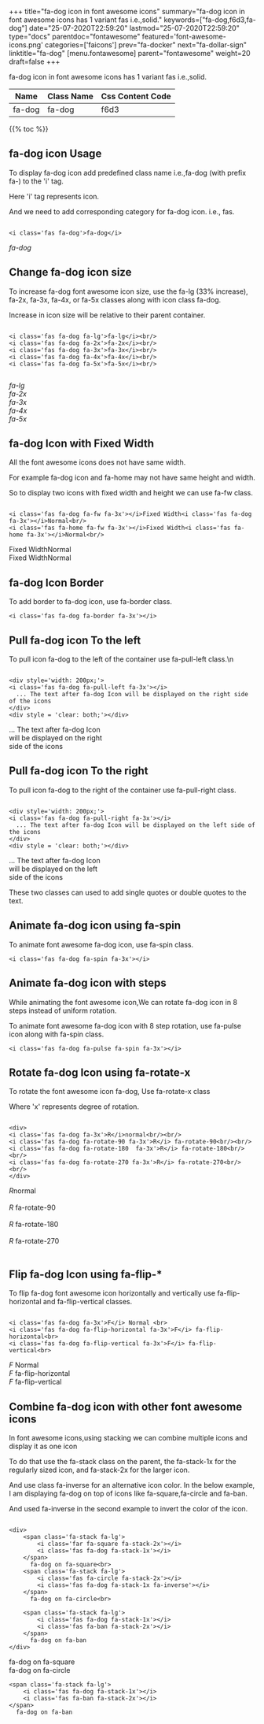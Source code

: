 +++
title="fa-dog icon in font awesome icons"
summary="fa-dog icon in font awesome icons has 1 variant fas i.e.,solid."
keywords=["fa-dog,f6d3,fa-dog"]
date="25-07-2020T22:59:20"
lastmod="25-07-2020T22:59:20"
type="docs"
parentdoc="fontawesome"
featured='font-awesome-icons.png'
categories=['faicons']
prev="fa-docker"
next="fa-dollar-sign"
linktitle="fa-dog"
[menu.fontawesome]
parent="fontawesome"
weight=20
draft=false
+++


fa-dog icon in font awesome icons has 1 variant fas i.e.,solid.

<div class='table-responsive'><table class='table'><thead><tr><th>Name</th><th>Class Name</th><th>Css Content Code</th></tr></thead><tbody><tr><td>fa-dog</td><td>fa-dog</td><td>f6d3</td></tr></tbody></table></div>


{{% toc %}}


## fa-dog icon Usage

To display fa-dog icon add predefined class name i.e.,fa-dog (with prefix fa-) to the 'i' tag.

Here 'i' tag represents icon.

And we need to add corresponding category for fa-dog icon. i.e., fas.


```

<i class='fas fa-dog'>fa-dog</i>
```

<i class='fas fa-dog'>fa-dog</i>




## Change fa-dog icon size
To increase fa-dog font awesome icon size, use the fa-lg (33% increase), fa-2x, fa-3x, fa-4x, or fa-5x classes along with icon class fa-dog.

Increase in icon size will be relative to their parent container. 

```

<i class='fas fa-dog fa-lg'>fa-lg</i><br/>
<i class='fas fa-dog fa-2x'>fa-2x</i><br/>
<i class='fas fa-dog fa-3x'>fa-3x</i><br/>
<i class='fas fa-dog fa-4x'>fa-4x</i><br/>
<i class='fas fa-dog fa-5x'>fa-5x</i><br/>
            
```

<i class='fas fa-dog fa-lg'>fa-lg</i><br/>
<i class='fas fa-dog fa-2x'>fa-2x</i><br/>
<i class='fas fa-dog fa-3x'>fa-3x</i><br/>
<i class='fas fa-dog fa-4x'>fa-4x</i><br/>
<i class='fas fa-dog fa-5x'>fa-5x</i><br/>
            



## fa-dog Icon with Fixed Width 

All the font awesome icons does not have same width.

For example fa-dog icon and fa-home may not have same height and width.

So to display two icons with fixed width and height we can use fa-fw class.


```

<i class='fas fa-dog fa-fw fa-3x'></i>Fixed Width<i class='fas fa-dog fa-3x'></i>Normal<br/>
<i class='fas fa-home fa-fw fa-3x'></i>Fixed Width<i class='fas fa-home fa-3x'></i>Normal<br/>
```

<i class='fas fa-dog fa-fw fa-3x'></i>Fixed Width<i class='fas fa-dog fa-3x'></i>Normal<br/>
<i class='fas fa-home fa-fw fa-3x'></i>Fixed Width<i class='fas fa-home fa-3x'></i>Normal<br/>



## fa-dog Icon Border 

To add border to fa-dog icon, use fa-border class.


```
<i class='fas fa-dog fa-border fa-3x'></i>

```
<i class='fas fa-dog fa-border fa-3x'></i>





## Pull fa-dog icon To the left

To pull icon fa-dog to the left of the container use fa-pull-left class.\n

```

<div style='width: 200px;'>
<i class='fas fa-dog fa-pull-left fa-3x'></i>
  ... The text after fa-dog Icon will be displayed on the right side of the icons
</div>
<div style = 'clear: both;'></div>
```

<div style='width: 200px;'>
<i class='fas fa-dog fa-pull-left fa-3x'></i>
  ... The text after fa-dog Icon will be displayed on the right side of the icons
</div>
<div style = 'clear: both;'></div>




## Pull fa-dog icon To the right
To pull icon fa-dog to the right of the container use fa-pull-right class.

```

<div style='width: 200px;'>
<i class='fas fa-dog fa-pull-right fa-3x'></i>
  ... The text after fa-dog Icon will be displayed on the left side of the icons
</div>
<div style = 'clear: both;'></div>
```

<div style='width: 200px;'>
<i class='fas fa-dog fa-pull-right fa-3x'></i>
  ... The text after fa-dog Icon will be displayed on the left side of the icons
</div>
<div style = 'clear: both;'></div>

These two classes can used to add single quotes or double quotes to the text.


## Animate fa-dog icon using fa-spin
To animate font awesome fa-dog icon, use fa-spin class.

```
<i class='fas fa-dog fa-spin fa-3x'></i>
```
<i class='fas fa-dog fa-spin fa-3x'></i>




## Animate fa-dog icon with steps
While animating the font awesome icon,We can rotate fa-dog icon in 8 steps instead of uniform rotation.

To animate font awesome fa-dog icon with 8 step rotation, use fa-pulse icon along with fa-spin class.


```
<i class='fas fa-dog fa-pulse fa-spin fa-3x'></i>

```
<i class='fas fa-dog fa-pulse fa-spin fa-3x'></i>





## Rotate fa-dog Icon using fa-rotate-x
To rotate the font awesome icon fa-dog, Use fa-rotate-x class

Where 'x' represents degree of rotation.


```

<div>
<i class='fas fa-dog fa-3x'>R</i>normal<br/><br/>
<i class='fas fa-dog fa-rotate-90 fa-3x'>R</i> fa-rotate-90<br/><br/> 
<i class='fas fa-dog fa-rotate-180  fa-3x'>R</i> fa-rotate-180<br/><br/> 
<i class='fas fa-dog fa-rotate-270 fa-3x'>R</i> fa-rotate-270<br/><br/>
</div>
```

<div>
<i class='fas fa-dog fa-3x'>R</i>normal<br/><br/>
<i class='fas fa-dog fa-rotate-90 fa-3x'>R</i> fa-rotate-90<br/><br/> 
<i class='fas fa-dog fa-rotate-180  fa-3x'>R</i> fa-rotate-180<br/><br/> 
<i class='fas fa-dog fa-rotate-270 fa-3x'>R</i> fa-rotate-270<br/><br/>
</div>




## Flip fa-dog Icon using fa-flip-*
To flip fa-dog font awesome icon horizontally and vertically use fa-flip-horizontal and fa-flip-vertical classes. 

```

<i class='fas fa-dog fa-3x'>F</i> Normal <br>
<i class='fas fa-dog fa-flip-horizontal fa-3x'>F</i> fa-flip-horizontal<br>
<i class='fas fa-dog fa-flip-vertical fa-3x'>F</i> fa-flip-vertical<br>
```

<i class='fas fa-dog fa-3x'>F</i> Normal <br>
<i class='fas fa-dog fa-flip-horizontal fa-3x'>F</i> fa-flip-horizontal<br>
<i class='fas fa-dog fa-flip-vertical fa-3x'>F</i> fa-flip-vertical<br>




## Combine fa-dog icon with other font awesome icons
In font awesome icons,using stacking we can combine multiple icons and display it as one icon 

To do that use the fa-stack class on the parent, the fa-stack-1x for the regularly sized icon, and fa-stack-2x for the larger icon.

And use class fa-inverse for an alternative icon color. 
In the below example, I am displaying fa-dog on top of icons like fa-square,fa-circle and fa-ban.

And used fa-inverse in the second example to invert the color of the icon.

```

<div>
    <span class='fa-stack fa-lg'>
        <i class='far fa-square fa-stack-2x'></i>
        <i class='fas fa-dog fa-stack-1x'></i>
    </span>
      fa-dog on fa-square<br>
    <span class='fa-stack fa-lg'>
        <i class='fas fa-circle fa-stack-2x'></i>
        <i class='fas fa-dog fa-stack-1x fa-inverse'></i>
    </span>
      fa-dog on fa-circle<br>

    <span class='fa-stack fa-lg'>
        <i class='fas fa-dog fa-stack-1x'></i>
        <i class='fas fa-ban fa-stack-2x'></i>
    </span>
      fa-dog on fa-ban
</div>
```

<div>
    <span class='fa-stack fa-lg'>
        <i class='far fa-square fa-stack-2x'></i>
        <i class='fas fa-dog fa-stack-1x'></i>
    </span>
      fa-dog on fa-square<br>
    <span class='fa-stack fa-lg'>
        <i class='fas fa-circle fa-stack-2x'></i>
        <i class='fas fa-dog fa-stack-1x fa-inverse'></i>
    </span>
      fa-dog on fa-circle<br>

    <span class='fa-stack fa-lg'>
        <i class='fas fa-dog fa-stack-1x'></i>
        <i class='fas fa-ban fa-stack-2x'></i>
    </span>
      fa-dog on fa-ban
</div>






